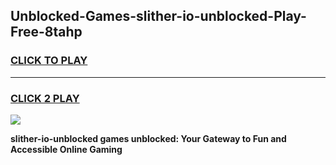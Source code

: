 
## Unblocked-Games-slither-io-unblocked-Play-Free-8tahp
<h3>
<a href="https://premium76.site?title=slither-io-unblocked&ref=10A">CLICK TO PLAY</a></h3>
<hr>

<h3>
<a href="https://premium76.site?title=slither-io-unblocked&ref=10A">CLICK 2 PLAY</a>
  
</h3>

<a href="https://premium76.site?title=slither-io-unblocked&ref=10A"><img src="https://clearcache.store/games.png"></a>


**slither-io-unblocked games unblocked: Your Gateway to Fun and Accessible Online Gaming**
